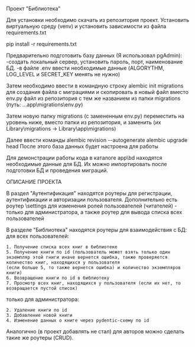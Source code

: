 Проект "Библиотека"

Для установки необходимо скачать из репозитория проект. Установить виртуальную среду (venv) и установить зависимости из файла requirements.txt
  
  pip install -r requirements.txt
     
Предварительно подготовить базу данных (Я использовал pgAdmin):
  -создать локальный сервер, установить пароль, порт, наименование БД.
  -в файле .env ввести необходимые данные (ALGORYTHM, LOG_LEVEL и SECRET_KEY менять не нужно)

Затем необходимо ввести в командную строку
     alembic init migrations для создания файла с миграциями и скопировать в новый файл вместо env.py файл из репозитория с тем же названием из папки migrations (путь: ...app\migrations\env.py)
     
Затем новую папку migrations (с замененным env.py) переместить на уровень ниже, вместо папки из репозитория, и заменить (их Library\migrations -> Library\app\migrations)

Далее ввести команды
     alembic revision --autogenerate
     alembic upgrade head
После этого база данных будет настроена для работы

Для демонстрации работы кода в каталоге app\bd находятся необходимые данные для БД. Их можно импортировать после подготовки БД и проведения миграций.

ОПИСАНИЕ ПРОЕКТА

В раздел "Аутентификация" находятся роутеры для регистрации, аутентификации и авторизации пользователя. Дополнительно есть роутер \settings для изменения ролей пользователей (читателей) - только для администратора, а также роутер
для вывода списка всех пользователей

В разделе "Библиотека" находятся роутеры для взаимодействия с БД:
  для всех пользователей:
  
    1. Получение списка всех книг в библиотеке
    5. Получение книги по id (пользователь может взять только один экземпляр этой гниги иначе вернется ошибка, также проверяется количество книг, находящихся у пользователя 
    (если больше 5, то также вернется ошибка) и количество экземпляров книги)
    6. Возвращение книги по id в библиотеку
    7. Просмотр всех книг, находящихся у пользователя (если их нет, то возвращается пустой список)
  только для администратора:
  
    2. Удаление книги по id
    3. Добавление новой книги
    4. Изменение данных о книге через pydentic-схему по id

Аналогично (в проект добавлять не стал) для авторов можно сделать такие же роутеры (CRUD).
